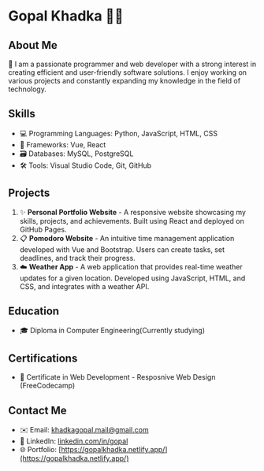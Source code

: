 # Gopal Khadka 👨‍💻

## About Me
🌟 I am a passionate programmer and web developer with a strong interest in creating efficient and user-friendly software solutions. I enjoy working on various projects and constantly expanding my knowledge in the field of technology.

## Skills
- 💻 Programming Languages: Python, JavaScript, HTML, CSS
- 🚀 Frameworks: Vue, React
- 🗃️ Databases: MySQL, PostgreSQL
- 🛠️ Tools: Visual Studio Code, Git, GitHub

## Projects
1. ✨ **Personal Portfolio Website** - A responsive website showcasing my skills, projects, and achievements. Built using React and deployed on GitHub Pages.
2. 📋 **Pomodoro Website** - An intuitive time management application developed with Vue and Bootstrap. Users can create tasks, set deadlines, and track their progress.
3. ☁️ **Weather App** - A web application that provides real-time weather updates for a given location. Developed using JavaScript, HTML, and CSS, and integrates with a weather API.

## Education
- 🎓 Diploma in Computer Engineering(Currently studying)

## Certifications
- 📜 Certificate in Web Development - Resposnive Web Design (FreeCodecamp)

## Contact Me
- ✉️ Email: [khadkagopal.mail@gmail.com](mailto:khadkagopal.mail@gmail.com)
- 💼 LinkedIn: [linkedin.com/in/gopal](https://www.linkedin.com/in/gopal-khadka-1523b3260/)
- 🌐 Portfolio: [https://gopalkhadka.netlify.app/](https://gopalkhadka.netlify.app/)
